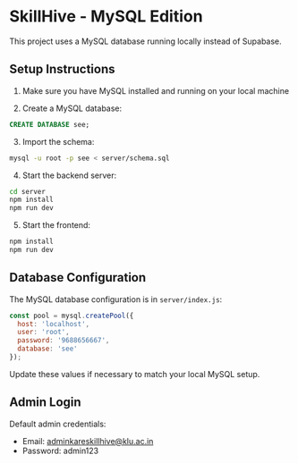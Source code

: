 
# SkillHive - MySQL Edition

This project uses a MySQL database running locally instead of Supabase.

## Setup Instructions

1. Make sure you have MySQL installed and running on your local machine

2. Create a MySQL database:

```sql
CREATE DATABASE see;
```

3. Import the schema:

```bash
mysql -u root -p see < server/schema.sql
```

4. Start the backend server:

```bash
cd server
npm install
npm run dev
```

5. Start the frontend:

```bash
npm install
npm run dev
```

## Database Configuration

The MySQL database configuration is in `server/index.js`:

```javascript
const pool = mysql.createPool({
  host: 'localhost',
  user: 'root',
  password: '9688656667',
  database: 'see'
});
```

Update these values if necessary to match your local MySQL setup.

## Admin Login

Default admin credentials:
- Email: adminkareskillhive@klu.ac.in
- Password: admin123
